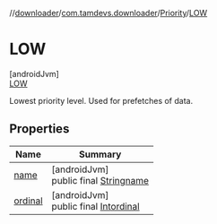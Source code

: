 //[downloader](../../../../index.md)/[com.tamdevs.downloader](../../index.md)/[Priority](../index.md)/[LOW](index.md)

# LOW

[androidJvm]\
[LOW](index.md)

Lowest priority level. Used for prefetches of data.

## Properties

| Name | Summary |
|---|---|
| [name](../../-status/-u-n-k-n-o-w-n/index.md#-372974862%2FProperties%2F1725225430) | [androidJvm]<br>public final [String](https://kotlinlang.org/api/latest/jvm/stdlib/kotlin/-string/index.html)[name](../../-status/-u-n-k-n-o-w-n/index.md#-372974862%2FProperties%2F1725225430) |
| [ordinal](../../-status/-u-n-k-n-o-w-n/index.md#-739389684%2FProperties%2F1725225430) | [androidJvm]<br>public final [Int](https://kotlinlang.org/api/latest/jvm/stdlib/kotlin/-int/index.html)[ordinal](../../-status/-u-n-k-n-o-w-n/index.md#-739389684%2FProperties%2F1725225430) |
